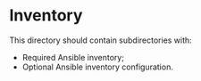 # Inventory

This directory should contain subdirectories with:

- Required Ansible inventory;
- Optional Ansible inventory configuration.
